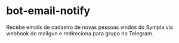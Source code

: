 # bot-email-notify

Recebe emails de cadastro de novas pessoas vindos do Sympla via webhook do mailgun e redireciona para grupo no Telegram.
